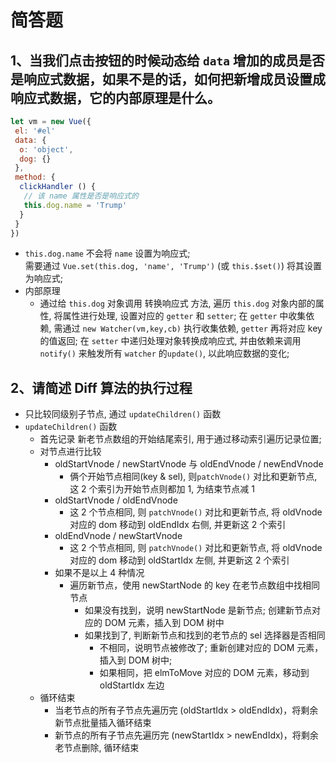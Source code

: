 # 简答题

## 1、当我们点击按钮的时候动态给 `data` 增加的成员是否是响应式数据，如果不是的话，如何把新增成员设置成响应式数据，它的内部原理是什么。

```javascript
let vm = new Vue({
 el: '#el'
 data: {
  o: 'object',
  dog: {}
 },
 method: {
  clickHandler () {
   // 该 name 属性是否是响应式的
   this.dog.name = 'Trump'
  }
 }
})
```

- `this.dog.name` 不会将 `name` 设置为响应式;<br> 需要通过 `Vue.set(this.dog, 'name', 'Trump')` (或 `this.$set()`) 将其设置为响应式;
- 内部原理
  - 通过给 `this.dog` 对象调用 转换响应式 方法, 遍历 `this.dog` 对象内部的属性, 将属性进行处理, 设置对应的 `getter` 和 `setter`; 在 `getter` 中收集依赖, 需通过 `new Watcher(vm,key,cb)` 执行收集依赖, `getter` 再将对应 key 的值返回; 在 `setter` 中递归处理对象转换成响应式, 并由依赖来调用 `notify()` 来触发所有 `watcher` 的`update()`, 以此响应数据的变化;

## 2、请简述 Diff 算法的执行过程

- 只比较同级别子节点, 通过 `updateChildren()` 函数
- `updateChildren()` 函数
  - 首先记录 新老节点数组的开始结尾索引, 用于通过移动索引遍历记录位置;
  - 对节点进行比较
    - oldStartVnode / newStartVnode 与 oldEndVnode / newEndVnode
      - 俩个开始节点相同(key & sel), 则`patchVnode()` 对比和更新节点, 这 2 个索引为开始节点则都加 1, 为结束节点减 1
    - oldStartVnode / oldEndVnode
      - 这 2 个节点相同, 则 `patchVnode()` 对比和更新节点, 将 oldVnode 对应的 dom 移动到 oldEndIdx 右侧, 并更新这 2 个索引
    - oldEndVnode / newStartVnode
      - 这 2 个节点相同, 则 `patchVnode()` 对比和更新节点, 将 oldVnode 对应的 dom 移动到 oldStartIdx 左侧, 并更新这 2 个索引
    - 如果不是以上 4 种情况
      - 遍历新节点，使用 newStartNode 的 key 在老节点数组中找相同节点
        - 如果没有找到，说明 newStartNode 是新节点; 创建新节点对应的 DOM 元素，插入到 DOM 树中
        - 如果找到了, 判断新节点和找到的老节点的 sel 选择器是否相同
          - 不相同，说明节点被修改了; 重新创建对应的 DOM 元素，插入到 DOM 树中;
          - 如果相同，把 elmToMove 对应的 DOM 元素，移动到 oldStartIdx 左边
  - 循环结束
    - 当老节点的所有子节点先遍历完 (oldStartIdx > oldEndIdx)，将剩余新节点批量插入循环结束
    - 新节点的所有子节点先遍历完 (newStartIdx > newEndIdx)，将剩余老节点删除, 循环结束
